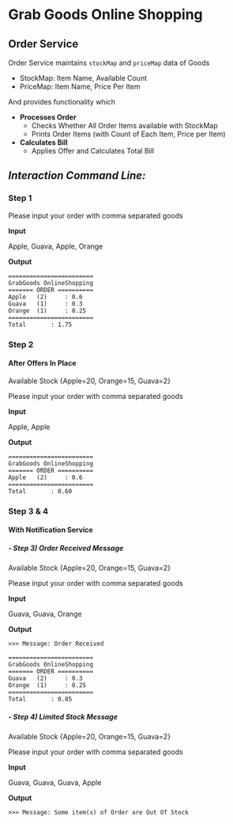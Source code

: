 # Grab Goods Online Shopping

## Order Service
Order Service maintains `stockMap` and `priceMap` data of Goods
- StockMap: Item Name, Available Count
- PriceMap: Item Name, Price Per Item

And provides functionality which
- **Processes Order** 
    - Checks Whether All Order Items available with StockMap
    - Prints Order Items (with Count of Each Item, Price per Item)
- **Calculates Bill**
    - Applies Offer and Calculates Total Bill

## _Interaction Command Line:_

### Step 1
Please input your order with comma separated goods 

**Input**

Apple, Guava, Apple, Orange

**Output**
```
========================
GrabGoods OnlineShopping
======= ORDER ==========
Apple 	(2) 	: 0.6
Guava 	(1) 	: 0.3
Orange 	(1) 	: 0.25
========================
Total 		: 1.75
```
### Step 2

#### After Offers In Place

Available Stock {Apple=20, Orange=15, Guava=2} 

Please input your order with comma separated goods 

**Input**

Apple, Apple

**Output**

```
========================
GrabGoods OnlineShopping
======= ORDER ==========
Apple 	(2) 	: 0.6
========================
Total 		: 0.60
```

### Step 3 & 4
#### With Notification Service 
##### - Step 3) Order Received Message
Available Stock {Apple=20, Orange=15, Guava=2} 

Please input your order with comma separated goods 

**Input**

Guava, Guava, Orange

**Output**

`>>> Message: Order Received`


```
========================
GrabGoods OnlineShopping
======= ORDER ==========
Guava 	(2) 	: 0.3
Orange 	(1) 	: 0.25
========================
Total 		: 0.85
```
##### - Step 4) Limited Stock Message
Available Stock {Apple=20, Orange=15, Guava=2} 

Please input your order with comma separated goods 

**Input**

Guava, Guava, Guava, Apple

**Output**

`>>> Message: Some item(s) of Order are Out Of Stock`